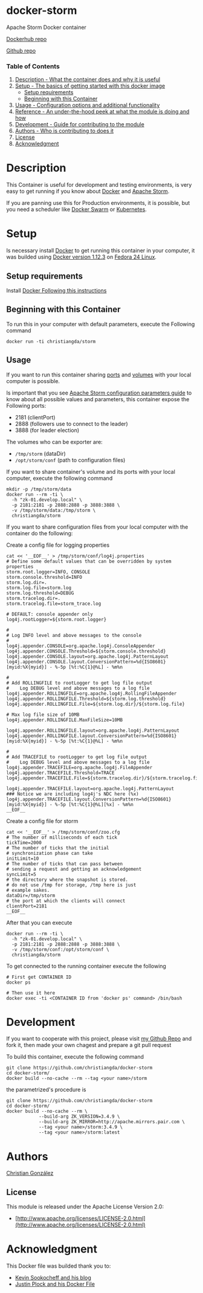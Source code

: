 # docker-storm

Apache Storm Docker container

[Dockerhub repo](https://hub.docker.com/r/christiangda/storm/)

[Github repo](https://github.com/christiangda/docker-storm)

### Table of Contents

1. [Description - What the container does and why it is useful](#module-description)
2. [Setup - The basics of getting started with this docker image](#setup)
    * [Setup requirements](#setup-requirements)
    * [Beginning with this Container](#beginning-with-this-container)
3. [Usage - Configuration options and additional functionality](#usage)
4. [Reference - An under-the-hood peek at what the module is doing and how](#reference)
6. [Development - Guide for contributing to the module](#development)
7. [Authors - Who is contributing to does it](#authors)
8. [License](#license)
9. [Acknowledgment](#acknowledgment)

# Description

This Container is useful for development and testing environments, is very easy
to get running if you know about [Docker](https://www.docker.com/) and
[Apache Storm](https://storm.apache.org/).

If you are panning use this for Production environments, it is possible, but
you need a scheduler like [Docker Swarm](https://docs.docker.com/swarm/) or
[Kubernetes](http://kubernetes.io/).


# Setup

Is necessary install  [Docker](https://www.docker.com/) to get running this
container in your computer,  it was builded using
[Docker version 1.12.3](https://docs.docker.com/engine/installation/linux/)  on [Fedora 24 Linux](https://getfedora.org/).

## Setup requirements

Install [Docker Following this instructions](https://docs.docker.com/engine/installation/linux/)

## Beginning with this Container

To run this in your computer with default parameters, execute the Following
command
```script
docker run -ti christiangda/storm
```

## Usage

If you want to run this container sharing
[ports](https://docs.docker.com/engine/reference/builder/#/expose) and
[volumes](https://docs.docker.com/engine/reference/builder/#/volume) with your local computer is possible.

Is important that you see [Apache Storm configuration parameters guide](http://storm.apache.org/doc/r3.4.9/stormAdmin.html#sc_configuration)
to know about all possible values and parameters, this container expose the Following ports:
* 2181 (clientPort)
* 2888 (followers use to connect to the leader)
* 3888 (for leader election)

The volumes who can be exporter are:
* `/tmp/storm` (dataDir)
* `/opt/storm/conf` (path to configuration files)

If you want to share container's volume and its ports with your local computer, execute the following command
```script
mkdir -p /tmp/storm/data
docker run --rm -ti \
  -h "zk-01.develop.local" \
  -p 2181:2181 -p 2888:2888 -p 3888:3888 \
  -v /tmp/storm/data:/tmp/storm \
  christiangda/storm
```

If you want to share configuration files from your local computer with the container do the following:

Create a config file for logging properties
```script
cat << '__EOF__' > /tmp/storm/conf/log4j.properties
# Define some default values that can be overridden by system properties
storm.root.logger=INFO, CONSOLE
storm.console.threshold=INFO
storm.log.dir=.
storm.log.file=storm.log
storm.log.threshold=DEBUG
storm.tracelog.dir=.
storm.tracelog.file=storm_trace.log

# DEFAULT: console appender only
log4j.rootLogger=${storm.root.logger}

#
# Log INFO level and above messages to the console
#
log4j.appender.CONSOLE=org.apache.log4j.ConsoleAppender
log4j.appender.CONSOLE.Threshold=${storm.console.threshold}
log4j.appender.CONSOLE.layout=org.apache.log4j.PatternLayout
log4j.appender.CONSOLE.layout.ConversionPattern=%d{ISO8601} [myid:%X{myid}] - %-5p [%t:%C{1}@%L] - %m%n

#
# Add ROLLINGFILE to rootLogger to get log file output
#    Log DEBUG level and above messages to a log file
log4j.appender.ROLLINGFILE=org.apache.log4j.RollingFileAppender
log4j.appender.ROLLINGFILE.Threshold=${storm.log.threshold}
log4j.appender.ROLLINGFILE.File=${storm.log.dir}/${storm.log.file}

# Max log file size of 10MB
log4j.appender.ROLLINGFILE.MaxFileSize=10MB

log4j.appender.ROLLINGFILE.layout=org.apache.log4j.PatternLayout
log4j.appender.ROLLINGFILE.layout.ConversionPattern=%d{ISO8601} [myid:%X{myid}] - %-5p [%t:%C{1}@%L] - %m%n

#
# Add TRACEFILE to rootLogger to get log file output
#    Log DEBUG level and above messages to a log file
log4j.appender.TRACEFILE=org.apache.log4j.FileAppender
log4j.appender.TRACEFILE.Threshold=TRACE
log4j.appender.TRACEFILE.File=${storm.tracelog.dir}/${storm.tracelog.file}

log4j.appender.TRACEFILE.layout=org.apache.log4j.PatternLayout
### Notice we are including log4j's NDC here (%x)
log4j.appender.TRACEFILE.layout.ConversionPattern=%d{ISO8601} [myid:%X{myid}] - %-5p [%t:%C{1}@%L][%x] - %m%n
__EOF__
```

Create a config file for storm
```script
cat << '__EOF__' > /tmp/storm/conf/zoo.cfg
# The number of milliseconds of each tick
tickTime=2000
# The number of ticks that the initial
# synchronization phase can take
initLimit=10
# The number of ticks that can pass between
# sending a request and getting an acknowledgement
syncLimit=5
# the directory where the snapshot is stored.
# do not use /tmp for storage, /tmp here is just
# example sakes.
dataDir=/tmp/storm
# the port at which the clients will connect
clientPort=2181
__EOF__
```

After that you can execute
```script
docker run --rm -ti \
  -h "zk-01.develop.local" \
  -p 2181:2181 -p 2888:2888 -p 3888:3888 \
  -v /tmp/storm/conf:/opt/storm/conf \
  christiangda/storm
```

To get connected to the running container execute the following
```script
# First get CONTAINER ID
docker ps

# Then use it here
docker exec -ti <CONTAINER ID from 'docker ps' command> /bin/bash
```

# Development

If you want to cooperate with this project, please visit [my Github Repo](https://github.com/christiangda/docker-storm) and fork it, then made your own
chagest and prepare a git pull request

To build this container, execute the following command
```script
git clone https://github.com/christiangda/docker-storm
cd docker-storm/
docker build --no-cache --rm --tag <your name>/storm
```

the parametrized's procedure is
```script
git clone https://github.com/christiangda/docker-storm
cd docker-storm/
docker build --no-cache --rm \
            --build-arg ZK_VERSION=3.4.9 \
            --build-arg ZK_MIRROR=http://apache.mirrors.pair.com \
            --tag <your name>/storm:3.4.9 \
            --tag <your name>/storm:latest
```

# Authors

[Christian González](https://github.com/christiangda)


## License

This module is released under the Apache License Version 2.0:

* [http://www.apache.org/licenses/LICENSE-2.0.html](http://www.apache.org/licenses/LICENSE-2.0.html)

# Acknowledgment

This Docker file was builded thank you to:
* [Kevin Sookocheff and his blog](https://sookocheff.com/post/docker/containerizing-storm-a-guided-tour/)
* [Justin Plock and his Docker File](https://hub.docker.com/r/jplock/storm/~/dockerfile/)
